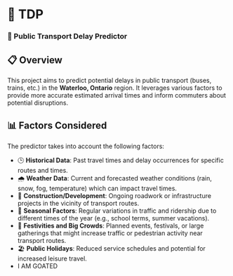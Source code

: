 # 🚆 TDP  
### 🚌 Public Transport Delay Predictor

## 📋 Overview  
This project aims to predict potential delays in public transport (buses, trains, etc.) in the **Waterloo, Ontario** region. It leverages various factors to provide more accurate estimated arrival times and inform commuters about potential disruptions.

## 📊 Factors Considered  
The predictor takes into account the following factors:

- 🕒 **Historical Data**: Past travel times and delay occurrences for specific routes and times.  
- 🌧️ **Weather Data**: Current and forecasted weather conditions (rain, snow, fog, temperature) which can impact travel times.  
- 🚧 **Construction/Development**: Ongoing roadwork or infrastructure projects in the vicinity of transport routes.  
- 📆 **Seasonal Factors**: Regular variations in traffic and ridership due to different times of the year (e.g., school terms, summer vacations).  
- 🎉 **Festivities and Big Crowds**: Planned events, festivals, or large gatherings that might increase traffic or pedestrian activity near transport routes.  
- 🏖️ **Public Holidays**: Reduced service schedules and potential for increased leisure travel.
- I AM GOATED
